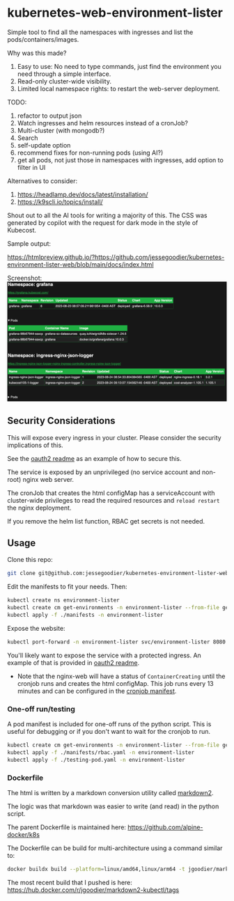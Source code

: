 # kubernetes-web-environment-lister

Simple tool to find all the namespaces with ingresses and list the pods/containers/images.

Why was this made?

1. Easy to use: No need to type commands, just find the environment you need through a simple interface.
2. Read-only cluster-wide visibility.
3. Limited local namespace rights: to restart the web-server deployment.

TODO:

1. refactor to output json
2. Watch ingresses and helm resources instead of a cronJob?
3. Multi-cluster (with mongodb?)
4. Search
5. self-update option
6. recommend fixes for non-running pods (using AI?)
7. get all pods, not just those in namespaces with ingresses, add option to filter in UI

Alternatives to consider:

1. <https://headlamp.dev/docs/latest/installation/>
2. <https://k9scli.io/topics/install/>

Shout out to all the AI tools for writing a majority of this. The CSS was generated by copilot with the request for dark mode in the style of Kubecost.

Sample output:

<https://htmlpreview.github.io/?https://github.com/jessegoodier/kubernetes-environment-lister-web/blob/main/docs/index.html>

Screenshot:
![sample-output](screenshot.png)

## Security Considerations

This will expose every ingress in your cluster.  Please consider the security implications of this.

See the [oauth2 readme](auth/oauth2-proxy/README.md) as an example of how to secure this.

The service is exposed by an unprivileged (no service account and non-root) nginx web server.

The cronJob that creates the html configMap has a serviceAccount with cluster-wide privileges to read the required resources and `reload restart` the nginx deployment.

If you remove the helm list function, RBAC get secrets is not needed.

## Usage

Clone this repo:

```sh
git clone git@github.com:jessegoodier/kubernetes-environment-lister-web.git
```

Edit the manifests to fit your needs.
Then:

```sh
kubectl create ns environment-lister
kubectl create cm get-environments -n environment-lister --from-file get_environments.py
kubectl apply -f ./manifests -n environment-lister
```

Expose the website:

```sh
kubectl port-forward -n environment-lister svc/environment-lister 8080
```

You'll likely want to expose the service with a protected ingress. An example of that is provided in [oauth2 readme](auth/oauth2-proxy/README.md).

* Note that the nginx-web will have a status of `ContainerCreating` until the cronjob runs and creates the html configMap. This job runs every 13 minutes and can be configured in the [cronjob manifest](manifests/kubernetes-cronjob.yaml).

### One-off run/testing

A pod manifest is included for one-off runs of the python script. This is useful for debugging or if you don't want to wait for the cronjob to run.

```sh
kubectl create cm get-environments -n environment-lister --from-file get_environments.py
kubectl apply -f ./manifests/rbac.yaml -n environment-lister
kubectl apply -f ./testing-pod.yaml -n environment-lister
```

### Dockerfile

The html is written by a markdown conversion utility called [markdown2](https://github.com/trentm/python-markdown2).

The logic was that markdown was easier to write (and read) in the python script.

The parent Dockerfile is maintained here: <https://github.com/alpine-docker/k8s>

The Dockerfile can be build for multi-architecture using a command similar to:

```sh
docker buildx build --platform=linux/amd64,linux/arm64 -t jgoodier/markdown2-kubectl --push .
```

The most recent build that I pushed is here: <https://hub.docker.com/r/jgoodier/markdown2-kubectl/tags>
